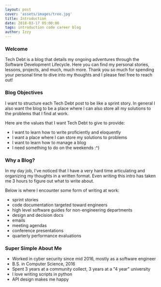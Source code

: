 ```yaml
---
layout: post
cover: 'assets/images/tree.jpg'
title: Introduction
date: 2018-03-17 05:00:00
tags: introduction code career blog
author: Izzy
---
```


### Welcome
Tech Debt is a blog that details my ongoing adventures through the Software Development Lifecycle. Here you can find my personal stories, lessons, projects, and much, much more. Thank you so much for spending your personal time to dive into my thoughts and I please feel free to reach out!

### Blog Objectives
I want to structure each Tech Debt post to be like a sprint story. In general I also want the blog to be a place where I can also store all my solutions to the problems that I find at work.

Here are the values that I want Tech Debt to give to provide:
* I want to learn how to write proficiently and eloquently
* I want a place where I can store my solutions to problems
* I want to learn how to manage a blog
* I need something to do on the weekends :^)

### Why a Blog?

In my day job, I've noticed that I have a very hard time articulating and organizing my thoughts in a written format. Even writing this intro has taken me 3 hours to figure out what to write about.

Below is where I encounter some form of writing at work:
* sprint stories
* code documentation targeted toward engineers
* high level software guides for non-engineering departments
* design and decision docs
* emails
* meeting agendas
* conference presentations
* quarterly performance evaluations

### Super Simple About Me
* Worked in cyber security since mid 2016, mostly as a software engineer
* B.S. in Computer Science, 2016
* Spent 3 years at a community collect, 3 years at a "4 year" university
* I love writing scripts in python
* API design makes me happy






